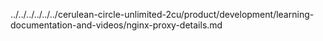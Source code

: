 ../../../../../../cerulean-circle-unlimited-2cu/product/development/learning-documentation-and-videos/nginx-proxy-details.md